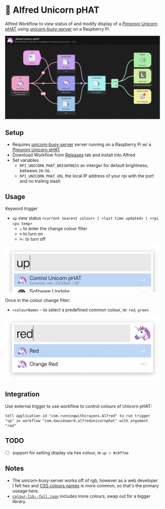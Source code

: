 # 🦄 Alfred Unicorn pHAT

Alfred Workflow to view status of and modify display of a [Pimoroni Unicorn pHAT](https://shop.pimoroni.com/products/unicorn-phat) using [unicorn-busy-server](https://github.com/estruyf/unicorn-busy-server/) on a Raspberry Pi.

![](images/workflow.png)

## Setup

- Requires [unicorn-busy-server](https://github.com/estruyf/unicorn-busy-server/) server running on a Raspberry Pi w/ a [Pimoroni Unicorn pHAT](https://shop.pimoroni.com/products/unicorn-phat)
- Download Workflow from [Releases](https://github.com/davidsword/alfred-unicorn-phat/releases) tab and install into Alfred
- Set variables
  - `RPI_UNICORN_PHAT_BRIGHTNESS` an interger for default brightness, between `20`-`50`. 
  - `RPI_UNICORN_PHAT_URL` the local IP address of your rpi with the port and no trailing slash

## Usage

Keyword trigger

- `up` view status `<current nearest colour> | <last time updated> | <rpi cpu temp>`
  - `⌅` to enter the change colour filter
  - `⌘` to turn on
  - `⌘⇧` to turn off

![](images/up.png)

Once in the colour change filter:

* `<colourName>` - to select a predefined common colour, ie: `red`, `green`

![](images/up-select.png)


## Integration

Use external trigger to use workflow to control colours of Unicorn pHAT:

```
tell application id "com.runningwithcrayons.Alfred" to run trigger "up" in workflow "com.davidsword.alfredunicornphat" with argument "red"
```

## TODO

- [ ] support for setting display via hex colour, ie `up > #c0ffee`

## Notes

* The unicorn-busy-server works off of rgb, however as a web developer I felt hex and [CSS colours names](https://www.w3schools.com/colors/colors_names.asp) is more common, so that's the primary useage here.
* [`colour-lib--full.json`](colour-lib--full.json) includes more colours, swap out for a bigger library.
